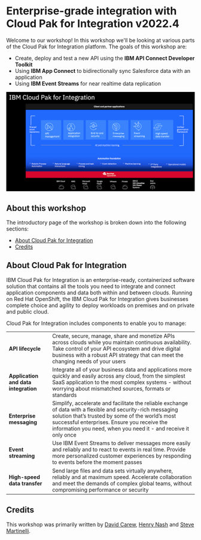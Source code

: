 # Enterprise-grade integration with Cloud Pak for Integration v2022.4

Welcome to our workshop! In this workshop we'll be looking at various parts of the Cloud Pak for Integration platform. The goals of this workshop are:

* Create, deploy and test a new API using the **IBM API Connect Developer Toolkit**
* Using **IBM App Connect**  to bidirectionally sync  Salesforce data with an application
* Using **IBM Event Streams** for near realtime data replication

![Cloud Pak for Integration](assets/images/cp4int.png)

## About this workshop

The introductory page of the workshop is broken down into the following sections:

* [About Cloud Pak for Integration](#about-cloud-pak-for-integration)
* [Credits](#credits)

## About Cloud Pak for Integration

IBM Cloud Pak for Integration is an enterprise-ready, containerized software solution that contains all the tools you need to integrate and connect application components and data both within and between clouds. Running on Red Hat OpenShift, the IBM Cloud Pak for Integration gives businesses complete choice and agility to deploy workloads on premises and on private and public cloud.

Cloud Pak for Integration includes components to enable you to manage:

|   |   |
| - | - |
| **API lifecycle** | Create, secure, manage, share and monetize APIs across clouds while you maintain continuous availability. Take control of your API ecosystem and drive digital business with a robust API strategy that can meet the changing needs of your users |
| **Application and data integration** | Integrate all of your business data and applications more quickly and easily across any cloud, from the simplest SaaS application to the most complex systems - without worrying about mismatched sources, formats or standards |
| **Enterprise messaging** | Simplify, accelerate and facilitate the reliable exchange of data with a flexible and security-rich messaging solution that’s trusted by some of the world’s most successful enterprises. Ensure you receive the information you need, when you need it - and receive it only once |
| **Event streaming** | Use IBM Event Streams to deliver messages more easily and reliably and to react to events in real time. Provide more personalized customer experiences by responding to events before the moment passes |
| **High-speed data transfer** | Send large files and data sets virtually anywhere, reliably and at maximum speed. Accelerate collaboration and meet the demands of complex global teams, without compromising performance or security |


## Credits

This workshop was primarily written by [David Carew](https://github.com/djccarew), [Henry Nash](https://github.com/henrynash) and [Steve Martinelli](https://github.com/stevemar).
